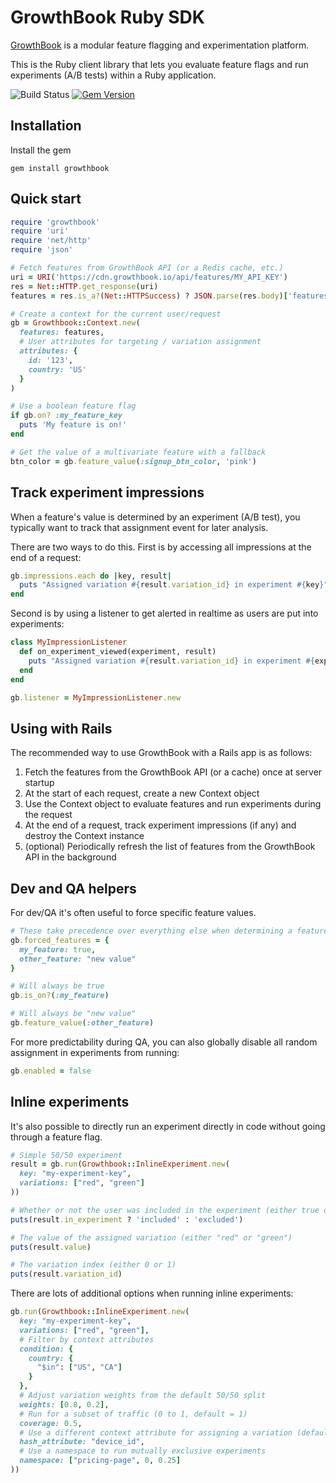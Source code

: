 # GrowthBook Ruby SDK

[GrowthBook](https://www.growthbook.io) is a modular feature flagging and experimentation platform.

This is the Ruby client library that lets you evaluate feature flags and run experiments (A/B tests) within a Ruby application.

![Build Status](https://github.com/growthbook/growthbook-ruby/workflows/Build/badge.svg) [![Gem Version](https://badge.fury.io/rb/growthbook.svg)](https://badge.fury.io/rb/growthbook)

## Installation

Install the gem

`gem install growthbook`

## Quick start

```ruby
require 'growthbook'
require 'uri'
require 'net/http'
require 'json'

# Fetch features from GrowthBook API (or a Redis cache, etc.)
uri = URI('https://cdn.growthbook.io/api/features/MY_API_KEY')
res = Net::HTTP.get_response(uri)
features = res.is_a?(Net::HTTPSuccess) ? JSON.parse(res.body)['features'] : nil

# Create a context for the current user/request
gb = Growthbook::Context.new(
  features: features,
  # User attributes for targeting / variation assignment
  attributes: {
    id: '123',
    country: 'US'
  }
)

# Use a boolean feature flag
if gb.on? :my_feature_key
  puts 'My feature is on!'
end

# Get the value of a multivariate feature with a fallback
btn_color = gb.feature_value(:signup_btn_color, 'pink')
```

## Track experiment impressions

When a feature's value is determined by an experiment (A/B test), you typically want to track that assignment event for later analysis.

There are two ways to do this. First is by accessing all impressions at the end of a request:

```ruby
gb.impressions.each do |key, result|
  puts "Assigned variation #{result.variation_id} in experiment #{key}"
end
```

Second is by using a listener to get alerted in realtime as users are put into experiments:

```ruby
class MyImpressionListener
  def on_experiment_viewed(experiment, result)
    puts "Assigned variation #{result.variation_id} in experiment #{experiment.key}"
  end
end

gb.listener = MyImpressionListener.new
```
## Using with Rails

The recommended way to use GrowthBook with a Rails app is as follows:

1. Fetch the features from the GrowthBook API (or a cache) once at server startup
2. At the start of each request, create a new Context object
3. Use the Context object to evaluate features and run experiments during the request
4. At the end of a request, track experiment impressions (if any) and destroy the Context instance
5. (optional) Periodically refresh the list of features from the GrowthBook API in the background

## Dev and QA helpers

For dev/QA it's often useful to force specific feature values.

```ruby
# These take precedence over everything else when determining a feature's value
gb.forced_features = {
  my_feature: true,
  other_feature: "new value"
}

# Will always be true
gb.is_on?(:my_feature)

# Will always be "new value"
gb.feature_value(:other_feature)
```

For more predictability during QA, you can also globally disable all random assignment in experiments from running:

```ruby
gb.enabled = false
```

## Inline experiments

It's also possible to directly run an experiment directly in code without going through a feature flag.

```ruby
# Simple 50/50 experiment
result = gb.run(Growthbook::InlineExperiment.new(
  key: "my-experiment-key",
  variations: ["red", "green"]
))

# Whether or not the user was included in the experiment (either true or false)
puts(result.in_experiment ? 'included' : 'excluded')

# The value of the assigned variation (either "red" or "green")
puts(result.value)

# The variation index (either 0 or 1)
puts(result.variation_id)
```

There are lots of additional options when running inline experiments:

```ruby
gb.run(Growthbook::InlineExperiment.new(
  key: "my-experiment-key",
  variations: ["red", "green"],
  # Filter by context attributes
  condition: {
    country: {
      "$in": ["US", "CA"]
    }
  },
  # Adjust variation weights from the default 50/50 split
  weights: [0.8, 0.2],
  # Run for a subset of traffic (0 to 1, default = 1)
  coverage: 0.5,
  # Use a different context attribute for assigning a variation (default = "id")
  hash_attribute: "device_id",
  # Use a namespace to run mutually exclusive experiments
  namespace: ["pricing-page", 0, 0.25]
))
```